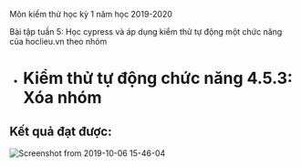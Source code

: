 Môn kiểm thử học kỳ 1 năm học 2019-2020

Bài tập tuần 5: Học cypress và áp dụng kiểm thử tự động một chức năng của hoclieu.vn theo nhóm

- # Kiểm thử tự động chức năng 4.5.3: Xóa nhóm 


## Kết quả đạt được: 
![Screenshot from 2019-10-06 15-46-04](https://user-images.githubusercontent.com/43260954/66266651-0926a280-e852-11e9-8bf1-7ab262623009.png)


